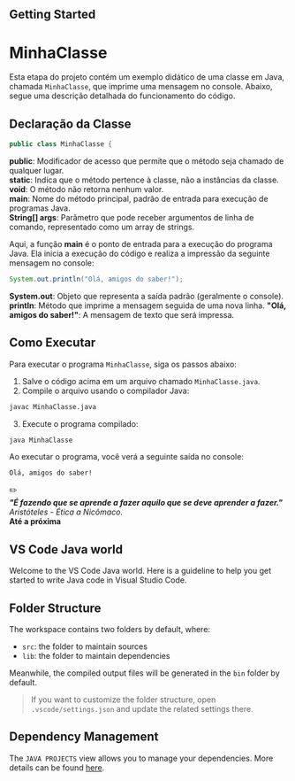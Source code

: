 ## Getting Started

# MinhaClasse

Esta etapa do projeto contém um exemplo didático de uma classe em Java, chamada `MinhaClasse`, que imprime uma mensagem no console. Abaixo, segue uma descrição detalhada do funcionamento do código.

## Declaração da Classe

```java
public class MinhaClasse {
```
**public**: Modificador de acesso que permite que o método seja chamado de qualquer lugar.  
**static**: Indica que o método pertence à classe, não a instâncias da classe.  
**void**: O método não retorna nenhum valor.  
**main**: Nome do método principal, padrão de entrada para execução de programas Java.  
**String[] args**: Parâmetro que pode receber argumentos de linha de comando, representado como um array de strings.

Aqui, a função **main** é o ponto de entrada para a execução do programa Java. Ela inicia a execução do código e realiza a impressão da seguinte mensagem no console:

```java
System.out.println("Olá, amigos do saber!");
```

**System.out**: Objeto que representa a saída padrão (geralmente o console).
**println**: Método que imprime a mensagem seguida de uma nova linha.
**"Olá, amigos do saber!"**: A mensagem de texto que será impressa.


## Como Executar

Para executar o programa `MinhaClasse`, siga os passos abaixo:

1. Salve o código acima em um arquivo chamado `MinhaClasse.java`.
2. Compile o arquivo usando o compilador Java:
   
 ```sh
 javac MinhaClasse.java
 ```
 3. Execute o programa compilado:
```sh    
java MinhaClasse
```
Ao executar o programa, você verá a seguinte saída no console:

```arduino
Olá, amigos do saber!
```


:pencil2:  
**_"É fazendo que se aprende a fazer aquilo que se deve aprender a fazer."_**  
*Aristóteles - Ética a Nicômaco.*  
**Até a próxima**





## VS Code Java world 

Welcome to the VS Code Java world. Here is a guideline to help you get started to write Java code in Visual Studio Code.

## Folder Structure

The workspace contains two folders by default, where:

- `src`: the folder to maintain sources
- `lib`: the folder to maintain dependencies

Meanwhile, the compiled output files will be generated in the `bin` folder by default.

> If you want to customize the folder structure, open `.vscode/settings.json` and update the related settings there.

## Dependency Management

The `JAVA PROJECTS` view allows you to manage your dependencies. More details can be found [here](https://github.com/microsoft/vscode-java-dependency#manage-dependencies).
